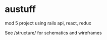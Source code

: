 # austuff

mod 5 project using rails api, react, redux

See /structure/ for schematics and wireframes
